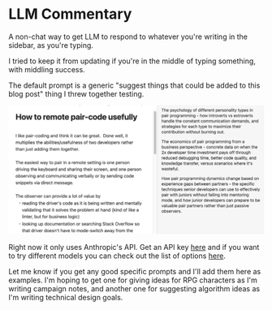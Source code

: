 # LLM Commentary

A non-chat way to get LLM to respond to whatever you're writing in the sidebar, as you're typing.

I tried to keep it from updating if you're in the middle of typing something, with middling success.

The default prompt is a generic "suggest things that could be added to this blog post" thing I threw together testing.

![Screenshot](screenshot%202025-07-15%2016.06.53.png)

Right now it only uses Anthropic's API.  Get an API key [here](https://console.anthropic.com/settings/keys) and if you want to try different models you can check out the list of options [here](https://docs.anthropic.com/en/docs/about-claude/models/overview).

Let me know if you get any good specific prompts and I'll add them here as examples.  I'm hoping to get one for giving ideas for RPG characters as I'm writing campaign notes, and another one for suggesting algorithm ideas as I'm writing technical design goals.
